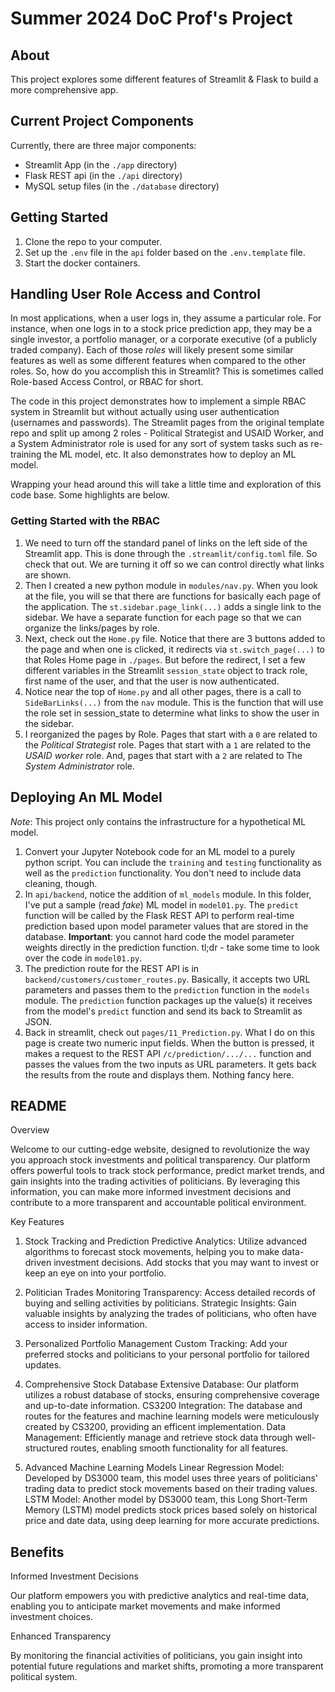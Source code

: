 # Summer 2024 DoC Prof's Project

## About

This project explores some different features of Streamlit & Flask to build a more comprehensive app. 

## Current Project Components

Currently, there are three major components:
- Streamlit App (in the `./app` directory)
- Flask REST api (in the `./api` directory)
- MySQL setup files (in the `./database` directory)

## Getting Started
1. Clone the repo to your computer. 
1. Set up the `.env` file in the `api` folder based on the `.env.template` file.
1. Start the docker containers. 

## Handling User Role Access and Control

In most applications, when a user logs in, they assume a particular role.  For instance, when one logs in to a stock price prediction app, they may be a single investor, a portfolio manager, or a corporate executive (of a publicly traded company).  Each of those *roles* will likely present some similar features as well as some different features when compared to the other roles. So, how do you accomplish this in Streamlit?  This is sometimes called Role-based Access Control, or RBAC for short. 

The code in this project demonstrates how to implement a simple RBAC system in Streamlit but without actually using user authentication (usernames and passwords).  The Streamlit pages from the original template repo and split up among 2 roles - Political Strategist and USAID Worker, and a System Administrator role is used for any sort of system tasks such as re-training the ML model, etc. It also demonstrates how to deploy an ML model. 

Wrapping your head around this will take a little time and exploration of this code base.  Some highlights are below. 

### Getting Started with the RBAC 
1. We need to turn off the standard panel of links on the left side of the Streamlit app. This is done through the `.streamlit/config.toml` file.  So check that out. We are turning it off so we can control directly what links are shown. 
1. Then I created a new python module in `modules/nav.py`.  When you look at the file, you will se that there are functions for basically each page of the application. The `st.sidebar.page_link(...)` adds a single link to the sidebar. We have a separate function for each page so that we can organize the links/pages by role. 
1. Next, check out the `Home.py` file. Notice that there are 3 buttons added to the page and when one is clicked, it redirects via `st.switch_page(...)` to that Roles Home page in `./pages`.  But before the redirect, I set a few different variables in the Streamlit `session_state` object to track role, first name of the user, and that the user is now authenticated.  
1. Notice near the top of `Home.py` and all other pages, there is a call to `SideBarLinks(...)` from the `nav` module.  This is the function that will use the role set in session_state to determine what links to show the user in the sidebar. 
1. I reorganized the pages by Role.  Pages that start with a `0` are related to the *Political Strategist* role.  Pages that start with a `1` are related to the *USAID worker* role.  And, pages that start with a `2` are related to The *System Administrator* role. 


## Deploying An ML Model

*Note*: This project only contains the infrastructure for a hypothetical ML model. 

1. Convert your Jupyter Notebook code for an ML model to a purely python script.  You can include the `training` and `testing` functionality as well as the `prediction` functionality.  You don't need to include data cleaning, though. 
1. In `api/backend`, notice the addition of `ml_models` module.  In this folder, I've put a sample (read *fake*) ML model in `model01.py`.  The `predict` function will be called by the Flask REST API to perform real-time prediction based upon model parameter values that are stored in the database.  **Important**: you cannot hard code the model parameter weights directly in the prediction function.  tl;dr - take some time to look over the code in `model01.py`.  
1. The prediction route for the REST API is in `backend/customers/customer_routes.py`. Basically, it accepts two URL parameters and passes them to the `prediction` function in the `models` module. The `prediction` function packages up the value(s) it receives from the model's `predict` function and send its back to Streamlit as JSON. 
1. Back in streamlit, check out `pages/11_Prediction.py`.  What I do on this page is create two numeric input fields.  When the button is pressed, it makes a request to the REST API `/c/prediction/.../...` function and passes the values from the two inputs as URL parameters.  It gets back the results from the route and displays them. Nothing fancy here. 


## README

Overview

Welcome to our cutting-edge website, designed to revolutionize the way you approach stock investments and political transparency. Our platform offers powerful tools to track stock performance, predict market trends, and gain insights into the trading activities of politicians. By leveraging this information, you can make more informed investment decisions and contribute to a more transparent and accountable political environment.

Key Features

1. Stock Tracking and Prediction
Predictive Analytics: Utilize advanced algorithms to forecast stock movements, helping you to make data-driven investment decisions.
Add stocks that you may want to invest or keep an eye on into your portfolio.

2. Politician Trades Monitoring
Transparency: Access detailed records of buying and selling activities by politicians.
Strategic Insights: Gain valuable insights by analyzing the trades of politicians, who often have access to insider information.

3. Personalized Portfolio Management
Custom Tracking: Add your preferred stocks and politicians to your personal portfolio for tailored updates.

4. Comprehensive Stock Database
Extensive Database: Our platform utilizes a robust database of stocks, ensuring comprehensive coverage and up-to-date information.
CS3200 Integration: The database and routes for the features and machine learning models were meticulously created by CS3200, providing an efficent implementation. 
Data Management: Efficiently manage and retrieve stock data through well-structured routes, enabling smooth functionality for all features.

5. Advanced Machine Learning Models
Linear Regression Model: Developed by DS3000 team, this model uses three years of politicians' trading data to predict stock movements based on their trading values.
LSTM Model: Another model by DS3000 team, this Long Short-Term Memory (LSTM) model predicts stock prices based solely on historical price and date data, using deep learning for more accurate predictions.

## Benefits

Informed Investment Decisions

Our platform empowers you with predictive analytics and real-time data, enabling you to anticipate market movements and make informed investment choices.

Enhanced Transparency

By monitoring the financial activities of politicians, you gain insight into potential future regulations and market shifts, promoting a more transparent political system.